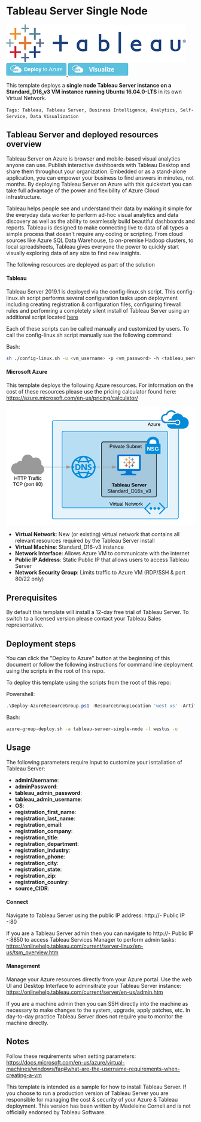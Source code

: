 # Tableau Server Single Node
<img src="https://github.com/maddyloo/tableau-server-single-node/blob/master/images/tableau_rgb.png"/>
<a href="https://portal.azure.com/#create/Microsoft.Template/uri/https%3A%2F%2Fraw.githubusercontent.com%2FAzure%2Fazure-quickstart-templates%2Fmaster%2F100-blank-template%2Fazuredeploy.json" target="_blank">
<img src="https://raw.githubusercontent.com/Azure/azure-quickstart-templates/master/1-CONTRIBUTION-GUIDE/images/deploytoazure.png"/>
</a>
<a href="http://armviz.io/#/?load=https%3A%2F%2Fraw.githubusercontent.com%2FAzure%2Fazure-quickstart-templates%2Fmaster%2F100-blank-template%2Fazuredeploy.json" target="_blank">
<img src="https://raw.githubusercontent.com/Azure/azure-quickstart-templates/master/1-CONTRIBUTION-GUIDE/images/visualizebutton.png"/>
</a>

This template deploys a **single node Tableau Server instance on a Standard_D16_v3 VM instance running Ubuntu 16.04.0-LTS** in its own Virtual Network.

`Tags: Tableau, Tableau Server, Business Intelligence, Analytics, Self-Service, Data Visualization`

## Tableau Server and deployed resources overview

Tableau Server on Azure is browser and mobile-based visual analytics anyone can use.  Publish interactive dashboards with Tableau Desktop and share them throughout your organization. Embedded or as a stand-alone application, you can empower your business to find answers in minutes, not months.  By deploying Tableau Server on Azure with this quickstart you can take full advantage of the power and flexibility of Azure Cloud infrastructure.  

Tableau helps people see and understand their data by making it simple for the everyday data worker to perform ad-hoc visual analytics and data discovery as well as the ability to seamlessly build beautiful dashboards and reports. Tableau is designed to make connecting live to data of all types a simple process that doesn't require any coding or scripting. From cloud sources like Azure SQL Data Warehouse, to on-premise Hadoop clusters, to local spreadsheets, Tableau gives everyone the power to quickly start visually exploring data of any size to find new insights.

The following resources are deployed as part of the solution

#### Tableau

Tableau Server 2019.1 is deployed via the config-linux.sh script.  This config-linux.sh script performs several configuration tasks upon deployment including creating registration & configuration files, configuring firewall rules and perfomring a completely silent install of Tableau Server using an additional script located <a href="https://github.com/tableau/server-install-script-samples/tree/master/linux/automated-installer">here</a>

Each of these scripts can be called manually and customized by users.  To call the config-linux.sh script manually sue the following command:

Bash:
```bash
sh ./config-linux.sh -u <vm_username> -p <vm_password> -h <tableau_server_admin_UN> -i <tableau_server_admin_UN> -j <zip_code> -k <country> -l <city> -m <last_name> -n <industry> -o yes -q <job_title> -r <phone_number> -s <company_name> -t <state> -v <department> -w <first_name> -x <email_address>
```

#### Microsoft Azure

This template deploys the following Azure resources.  For information on the cost of these resources please use the pricing calculator found here: https://azure.microsoft.com/en-us/pricing/calculator/

<img src="https://github.com/maddyloo/tableau-server-single-node/blob/master/images/azure_single_node.png"/>

+ **Virtual Network**: New (or existing) virtual network that contains all relevant resources required by the Tableau Server install
+ **Virtual Machine**: Standard_D16-v3 instance
+ **Network Interface**: Allows Azure VM to communicate with the internet
+ **Public IP Address**: Static Public IP that allows users to access Tableau Server
+ **Network Security Group**: Limits traffic to Azure VM (RDP/SSH & port 80/22 only)

## Prerequisites

By default this template will install a 12-day free trial of Tableau Server.  To switch to a licensed version please contact your Tableau Sales representative.  

## Deployment steps

You can click the "Deploy to Azure" button at the beginning of this document or follow the following instructions for command line deployment using the scripts in the root of this repo.

To deploy this template using the scripts from the root of this repo: 

Powershell:
```PowerShell
.\Deploy-AzureResourceGroup.ps1 -ResourceGroupLocation 'west us' -ArtifactsStagingDirectory 'tableau-server-single-node' -UploadArtifacts 
```
Bash:
```bash
azure-group-deploy.sh -a tableau-server-single-node -l westus -u
```

## Usage

The following parameters require input to customize your isntallation of Tableau Server:

+ **adminUsername**:
+ **adminPassword**:
+ **tableau_admin_password**:
+ **tableau_admin_username**:
+ **OS**:
+ **registration_first_name**:
+ **registration_last_name**:
+ **registration_email**:
+ **registration_company**:
+ **registration_title**:
+ **registration_department**:
+ **registration_industry**:
+ **registration_phone**:
+ **registration_city**:
+ **registration_state**:
+ **registration_zip**:
+ **registration_country**:
+ **source_CIDR**:

#### Connect

Navigate to Tableau Server using the public IP address: http://- Public IP -:80

If you are a Tableau Server admin then you can navigate to http://- Public IP -:8850 to access Tableau Services Manager to perform admin tasks: https://onlinehelp.tableau.com/current/server-linux/en-us/tsm_overview.htm

#### Management

Manage your Azure resources directly from your Azure portal.  Use the web UI and Desktop Interface to adminsitrate your Tableau Server instance: https://onlinehelp.tableau.com/current/server/en-us/admin.htm

If you are a machine admin then you can SSH directly into the machine as necessary to make changes to the system, upgrade, apply patches, etc.  In day-to-day practice Tableau Server does not require you to monitor the machine directly.

## Notes

Follow these requirements when setting parameters: https://docs.microsoft.com/en-us/azure/virtual-machines/windows/faq#what-are-the-username-requirements-when-creating-a-vm

This template is intended as a sample for how to install Tableau Server.  If you choose to run a production version of Tableau Server you are responsible for managing the cost & security of your Azure & Tableau deployment.  This version has been written by Madeleine Corneli and is not officially endorsed by Tableau Software.